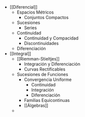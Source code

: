 - [[Diferencial]]
	- Espacios Métricos
		- Conjuntos Compactos
	- Sucesiones
		- Series
	- Continuidad
		- Continuidad y Compacidad
		- Discontinuidades
	- Diferenciación
- [[Integral]]
	- [[Riemman-Stieltjes]]
		- Integración y Diferenciación
		- Curvas Rectificables
	- Sucesiones de Funciones
		- Convergencia Uniforme
			- Continuidad
			- Integración
			- Diferenciación
		- Familias Equicontinuas
		- [[Álgebras]]
	-